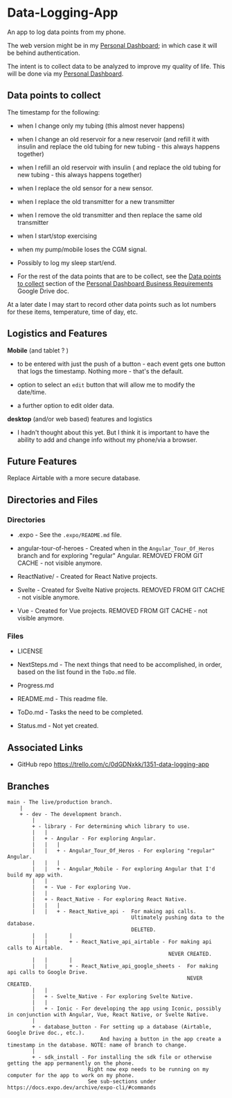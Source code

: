 # Data-Logging-App

An app to log data points from my phone.

The web version might be in my [Personal Dashboard](https://github.com/JamieBort/PersonalDashboard); in which case it will be behind authentication.

The intent is to collect data to be analyzed to improve my quality of life. This will be done via my [Personal Dashboard](https://github.com/JamieBort/PersonalDashboard).

## Data points to collect

The timestamp for the following:

- when I change only my tubing (this almost never happens)

- when I change an old reservoir for a new reservoir (and refill it with insulin and replace the old tubing for new tubing - this always happens together)

- when I refill an old reservoir with insulin ( and replace the old tubing for new tubing - this always happens together)

- when I replace the old sensor for a new sensor.

- when I replace the old transmitter for a new transmitter

- when I remove the old transmitter and then replace the same old transmitter

- when I start/stop exercising

- when my pump/mobile loses the CGM signal.

- Possibly to log my sleep start/end.

* For the rest of the data points that are to be collect, see the [Data points to collect](https://docs.google.com/document/d/1KQw0Kq4O_SCzxrQZaZg0MucxXqoEE0kOTe9mDmxpD2M/edit#heading=h.yevh3z6ycq85) section of the [Personal Dashboard Business Requirements](https://docs.google.com/document/d/1KQw0Kq4O_SCzxrQZaZg0MucxXqoEE0kOTe9mDmxpD2M/) Google Drive doc.

At a later date I may start to record other data points such as lot numbers for these items, temperature, time of day, etc.

## Logistics and Features

**Mobile** (and tablet ? )

- to be entered with just the push of a button - each event gets one button that logs the timestamp. Nothing more - that's the default.

- option to select an `edit` button that will allow me to modify the date/time.

- a further option to edit older data.

**desktop** (and/or web based) features and logistics

- I hadn't thought about this yet.
  But I think it is important to have the ability to add and change info without my phone/via a browser.

## Future Features

Replace Airtable with a more secure database.

## Directories and Files

### Directories

- .expo - See the `.expo/README.md` file.

- angular-tour-of-heroes - Created when in the `Angular_Tour_Of_Heros` branch and for exploring "regular" Angular. REMOVED FROM GIT CACHE - not visible anymore.

- ReactNative/ - Created for React Native projects.

- Svelte - Created for Svelte Native projects. REMOVED FROM GIT CACHE - not visible anymore.

- Vue - Created for Vue projects. REMOVED FROM GIT CACHE - not visible anymore.

### Files

- LICENSE

- NextSteps.md - The next things that need to be accomplished, in order, based on the list found in the `ToDo.md` file.

- Progress.md

- README.md - This readme file.

- ToDo.md - Tasks the need to be completed.

* Status.md - Not yet created.

## Associated Links

- GitHub repo https://trello.com/c/0dGDNxkk/1351-data-logging-app

## Branches

```
main - The live/production branch.
    |
    + - dev - The development branch.
        |
        + - library - For determining which library to use.
        |   |
        |   + - Angular - For exploring Angular.
        |   |   |
        |   |   + - Angular_Tour_Of_Heros - For exploring "regular" Angular.
        |   |   |
        |   |   + - Angular_Mobile - For exploring Angular that I'd build my app with.
        |   |
        |   + - Vue - For exploring Vue.
        |   |
        |   + - React_Native - For exploring React Native.
        |   |   |
        |   |   + - React_Native_api -  For making api calls.
                                        Ultimately pushing data to the database.
                                        DELETED.
        |   |       |
        |   |       + - React_Native_api_airtable - For making api calls to Airtable.
                                                    NEVER CREATED.
        |   |       |
        |   |       + - React_Native_api_google_sheets -  For making api calls to Google Drive.
                                                          NEVER CREATED.
        |   |
        |   + - Svelte_Native - For exploring Svelte Native.
        |   |
        |   + - Ionic - For developing the app using Iconic, possibly in conjunction with Angular, Vue, React Native, or Svelte Native.
        |
        + - database_button - For setting up a database (Airtable, Google Drive doc., etc.).
                              And having a button in the app create a timestamp in the database. NOTE: name of branch to change.
        |
        + - sdk_install - For installing the sdk file or otherwise getting the app permanently on the phone.
                          Right now exp needs to be running on my computer for the app to work on my phone.
                          See sub-sections under https://docs.expo.dev/archive/expo-cli/#commands
```
